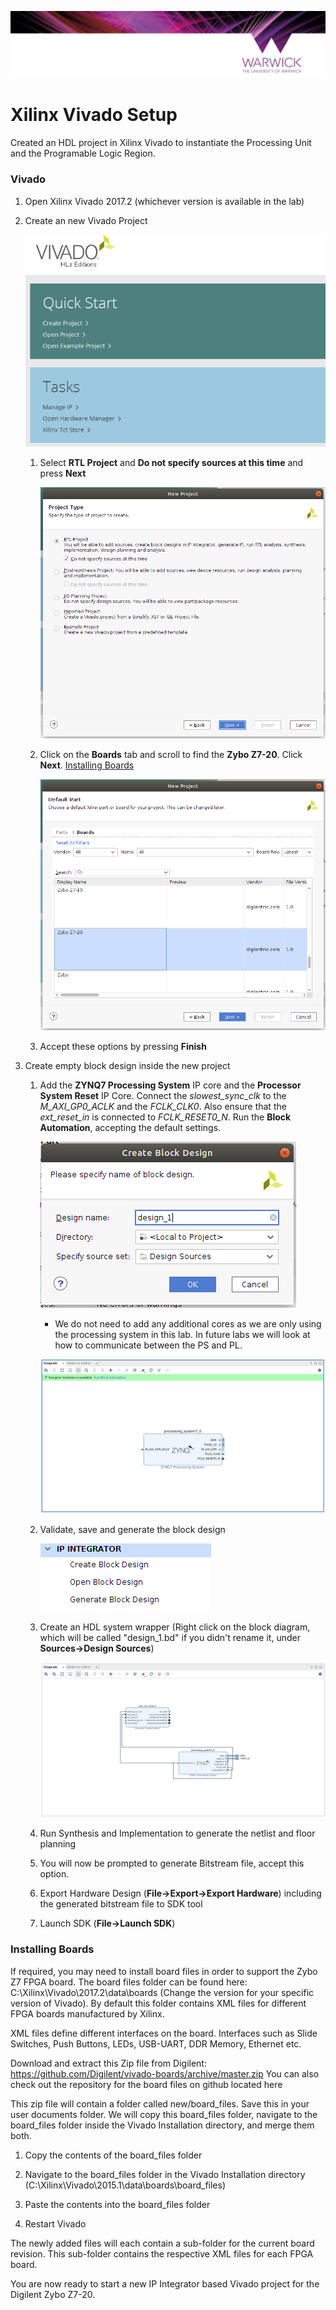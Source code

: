 <p align="center"> 
<img src="../img/banner.png">
</p>

# Xilinx Vivado Setup

Created an HDL project in Xilinx Vivado to instantiate the Processing Unit and the Programable Logic Region.

### Vivado

1. Open Xilinx Vivado 2017.2 (whichever version is available in the lab)
2. Create an new Vivado Project

   ![vivado_0](../img/vivado_0.png)

   1. Select **RTL Project** and **Do not specify sources at this time** and press **Next**

      ![vivado_1](../img/vivado_1.png)

   2. Click on the **Boards** tab and scroll to find the **Zybo Z7-20**. Click **Next**. [Installing Boards](#Installing-Boards)

      ![vivado_2](../img/vivado_2.png)

   3. Accept these options by pressing **Finish**

3. Create empty block design inside the new project
   1. Add the **ZYNQ7 Processing System** IP core and the **Processor System Reset** IP Core. Connect the *slowest_sync_clk* to the *M_AXI_GP0_ACLK* and the *FCLK_CLK0*. Also ensure that the *ext_reset_in* is connected to *FCLK_RESET0_N*. Run the **Block Automation**, accepting the default settings.

      ![vivado_3](../img/vivado_3.png)

      - We do not need to add any additional cores as we are only using the processing system in this lab. In future labs we will look at how to communicate between the PS and PL.

      ![vivado_4](../img/vivado_4.png)

   2. Validate, save and generate the block design

      ![vivado_5](../img/vivado_5.png)

   3. Create an HDL system wrapper (Right click on the block diagram, which will be called "design_1.bd" if you didn't rename it, under **Sources->Design Sources**)

      ![vivado_6](../img/vivado_6.png)

   4. Run Synthesis and Implementation to generate the netlist and floor planning

   5. You will now be prompted to generate Bitstream file, accept this option.
   6. Export Hardware Design (**File->Export->Export Hardware**) including the generated bitstream file to SDK tool
   7. Launch SDK (**File->Launch SDK**)

### Installing Boards

If required, you may need to install board files in order to support the Zybo Z7 FPGA board. The board files folder can be found here: C:\Xilinx\Vivado\2017.2\data\boards (Change the version for your specific version of Vivado). By default this folder contains XML files for different FPGA boards manufactured by Xilinx.

XML files define different interfaces on the board. Interfaces such as Slide Switches, Push Buttons, LEDs, USB-UART, DDR Memory, Ethernet etc.

Download and extract this Zip file from Digilent: https://github.com/Digilent/vivado-boards/archive/master.zip
You can also check out the repository for the board files on github located here

This zip file will contain a folder called new/board_files. Save this in your user documents folder. We will copy this board_files folder, navigate to the board_files folder inside the Vivado Installation directory, and merge them both.

1. Copy the contents of the board_files folder

2. Navigate to the board_files folder in the Vivado Installation directory (C:\Xilinx\Vivado\2015.1\data\boards\board_files)

3. Paste the contents into the board_files folder

4. Restart Vivado

The newly added files will each contain a sub-folder for the current board revision. This sub-folder contains the respective XML files for each FPGA board.

You are now ready to start a new IP Integrator based Vivado project for the Digilent Zybo Z7-20.